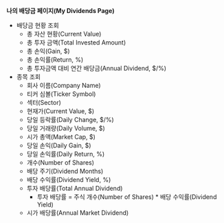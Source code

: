 **나의 배당금 페이지(My Dividends Page)**
- 배당금 현황 조회
    - 총 자산 현황(Current Value)
    - 총 투자 금액(Total Invested Amount)
    - 총 손익(Gain, $)
    - 총 손익률(Return, %)
    - 총 투자금액 대비 연간 배당금(Annual Dividend, $/%)
- 종목 조회
    - 회사 이름(Company Name)
    - 티커 심볼(Ticker Symbol)
    - 섹터(Sector)
    - 현재가(Current Value, $)
    - 당일 등락률(Daily Change, $/%)
    - 당일 거래량(Daily Volume, $)
    - 시가 총액(Market Cap, $)
    - 당일 손익(Daily Gain, $)
    - 당일 손익률(Daily Return, %)
    - 개수(Number of Shares)
    - 배당 주기(Dividend Months)
    - 배당 수익률(Dividend Yield, %)
    - 투자 배당률(Total Annual Dividend)
        - 투자 배당률 = 주식 개수(Number of Shares) * 배당 수익률(Dividend Yield)
    - 시가 배당률(Annual Market Dividend)
